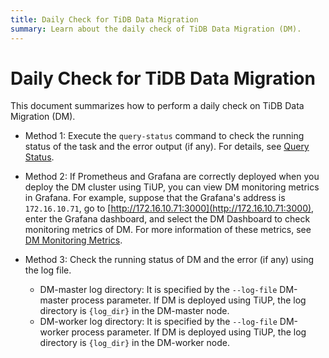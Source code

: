 ```yaml
---
title: Daily Check for TiDB Data Migration
summary: Learn about the daily check of TiDB Data Migration (DM).
---
```


# Daily Check for TiDB Data Migration

This document summarizes how to perform a daily check on TiDB Data Migration (DM).

+ Method 1: Execute the `query-status` command to check the running status of the task and the error output (if any). For details, see [Query Status](/dm/dm-query-status.md).

+ Method 2: If Prometheus and Grafana are correctly deployed when you deploy the DM cluster using TiUP, you can view DM monitoring metrics in Grafana. For example, suppose that the Grafana's address is `172.16.10.71`, go to [http://172.16.10.71:3000](http://172.16.10.71:3000), enter the Grafana dashboard, and select the DM Dashboard to check monitoring metrics of DM. For more information of these metrics, see [DM Monitoring Metrics](/dm/monitor-a-dm-cluster.md).

+ Method 3: Check the running status of DM and the error (if any) using the log file.

    - DM-master log directory: It is specified by the `--log-file` DM-master process parameter. If DM is deployed using TiUP, the log directory is `{log_dir}` in the DM-master node.
    - DM-worker log directory: It is specified by the `--log-file` DM-worker process parameter. If DM is deployed using TiUP, the log directory is `{log_dir}` in the DM-worker node.
